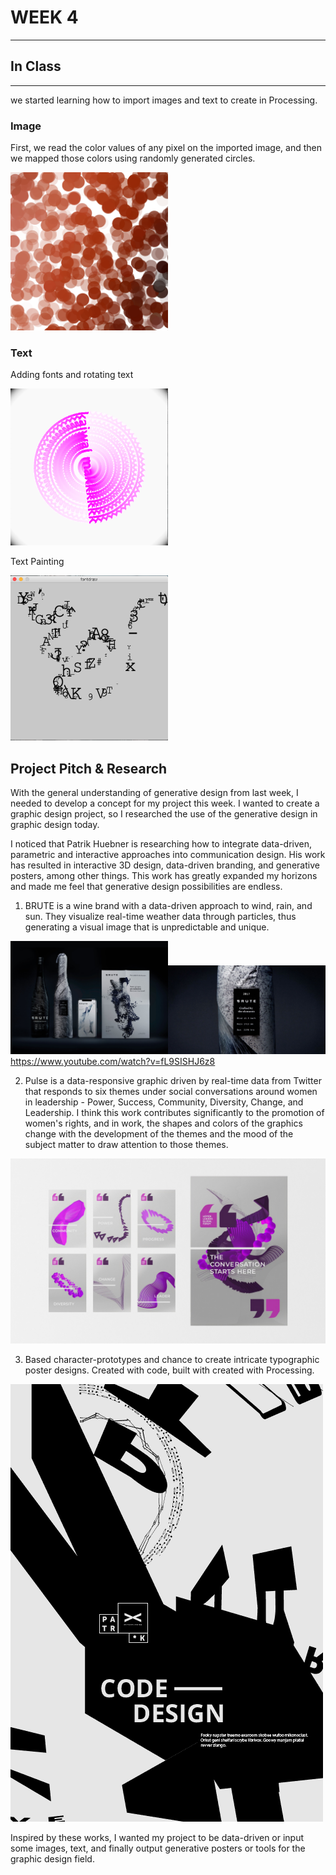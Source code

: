 # WEEK 4
***
## In Class
***
we started learning how to import images and text to create in Processing.

### Image

First, we read the color values of any pixel on the imported image, and then we mapped those colors using randomly generated circles.

<img src="https://github.com/GarveyMak123/Slave-to-the-Algorithm/blob/master/week%204/image.png" width="50%" height="50%">

### Text

Adding fonts and rotating text 

<img src="https://github.com/GarveyMak123/Slave-to-the-Algorithm/blob/master/week%204/rotating%20text.png" width="50%" height="50%">

Text Painting

<img src="https://github.com/GarveyMak123/Slave-to-the-Algorithm/blob/master/week%204/drawfont.png" width="50%" height="50%">

## Project Pitch & Research
With the general understanding of generative design from last week, I needed to develop a concept for my project this week. I wanted to create a graphic design project, so I researched the use of the generative design in graphic design today.

I noticed that Patrik Huebner is researching how to integrate data-driven, parametric and interactive approaches into communication design. His work has resulted in interactive 3D design, data-driven branding, and generative posters, among other things. This work has greatly expanded my horizons and made me feel that generative design possibilities are endless.


1. BRUTE is a wine brand with a data-driven approach to wind, rain, and sun. They visualize real-time weather data through particles, thus generating a visual image that is unpredictable and unique.

<img src="https://github.com/GarveyMak123/Slave-to-the-Algorithm/blob/master/week%204/brute-generative-identity-brand-collection.jpg" width="50%" height="50%"><img src="https://github.com/GarveyMak123/Slave-to-the-Algorithm/blob/master/week%204/brute-generative-identity-brand-label-2017.jpg" width="50%" height="50%">
https://www.youtube.com/watch?v=fL9SISHJ6z8

2. Pulse is a data-responsive graphic driven by real-time data from Twitter that responds to six themes under social conversations around women in leadership - Power, Success, Community, Diversity, Change, and Leadership. I think this work contributes significantly to the promotion of women's rights, and in work, the shapes and colors of the graphics change with the development of the themes and the mood of the subject matter to draw attention to those themes.

![](https://github.com/GarveyMak123/Slave-to-the-Algorithm/blob/master/week%204/WLGF_AI_Driven_Poster-Twitter.jpg)

3. Based character-prototypes and chance to create intricate typographic poster designs. Created with code, built with created with Processing.

![](https://github.com/GarveyMak123/Slave-to-the-Algorithm/blob/master/week%204/generativeShapeAnimationPoster-03-animated-02.gif)

Inspired by these works, I wanted my project to be data-driven or input some images, text, and finally output generative posters or tools for the graphic design field.
